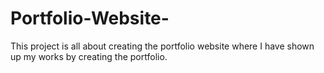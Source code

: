 # Portfolio-Website-
This project is all about creating the portfolio website where I have shown up my works by creating the portfolio.
